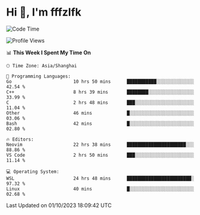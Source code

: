 # Hi 👋, I'm fffzlfk

<!--START_SECTION:waka-->
![Code Time](http://img.shields.io/badge/Code%20Time-462%20hrs%2037%20mins-blue)

![Profile Views](http://img.shields.io/badge/Profile%20Views-0-blue)

📊 **This Week I Spent My Time On** 

```text
🕑︎ Time Zone: Asia/Shanghai

💬 Programming Languages: 
Go                       10 hrs 50 mins      ███████████░░░░░░░░░░░░░░   42.54 % 
C++                      8 hrs 39 mins       ████████░░░░░░░░░░░░░░░░░   33.99 % 
C                        2 hrs 48 mins       ███░░░░░░░░░░░░░░░░░░░░░░   11.04 % 
Other                    46 mins             █░░░░░░░░░░░░░░░░░░░░░░░░   03.06 % 
Bash                     42 mins             █░░░░░░░░░░░░░░░░░░░░░░░░   02.80 % 

🔥 Editors: 
Neovim                   22 hrs 38 mins      ██████████████████████░░░   88.86 % 
VS Code                  2 hrs 50 mins       ███░░░░░░░░░░░░░░░░░░░░░░   11.14 % 

💻 Operating System: 
WSL                      24 hrs 48 mins      ████████████████████████░   97.32 % 
Linux                    40 mins             █░░░░░░░░░░░░░░░░░░░░░░░░   02.68 % 
```


 Last Updated on 01/10/2023 18:09:42 UTC
<!--END_SECTION:waka-->
